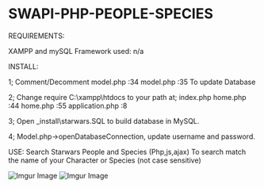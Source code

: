 # SWAPI-PHP-PEOPLE-SPECIES

REQUIREMENTS:

XAMPP and mySQL
Framework used: n/a


INSTALL:

1;
Comment/Decomment 
model.php :34 
model.php :35 
To update Database

2;
Change require C:\xampp\htdocs to your path at;
index.php 
home.php :44 
home.php :55 
application.php :8

3;
Open _install\starwars.SQL to build database in MySQL.

4;
Model.php->openDatabaseConnection, update username and password.

USE:
Search Starwars People and Species (Php,js,ajax)
To search match the name of your Character or Species (not case sensitive)

![Imgur Image](https://i.imgur.com/SPY44zy.jpg)
![Imgur Image](https://imgur.com/Wp51PRn.jpg)
